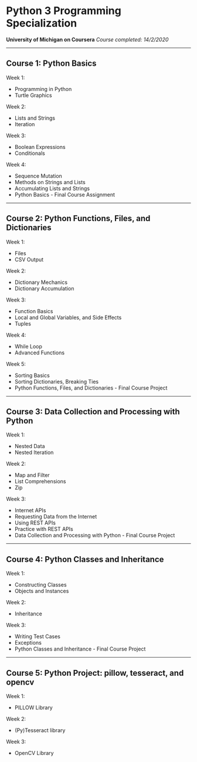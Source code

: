 # Python 3 Programming Specialization
**University of Michigan on Coursera**
*Course completed: 14/2/2020*

---
## Course 1: Python Basics 

Week 1:
- Programming in Python
- Turtle Graphics

Week 2:
- Lists and Strings
- Iteration

Week 3:
- Boolean Expressions
- Conditionals

Week 4:
- Sequence Mutation
- Methods on Strings and Lists
- Accumulating Lists and Strings
- Python Basics - Final Course Assignment

---
## Course 2: Python Functions, Files, and Dictionaries

Week 1:
- Files
- CSV Output

Week 2: 
- Dictionary Mechanics
- Dictionary Accumulation

Week 3:
- Function Basics
- Local and Global Variables, and Side Effects
- Tuples

Week 4:
- While Loop
- Advanced Functions

Week 5:
- Sorting Basics
- Sorting Dictionaries, Breaking Ties
- Python Functions, Files, and Dictionaries - Final Course Project

---
## Course 3: Data Collection and Processing with Python

Week 1:
- Nested Data
- Nested Iteration

Week 2:
- Map and Filter
- List Comprehensions
- Zip

Week 3:
- Internet APIs
- Requesting Data from the Internet
- Using REST APIs
- Practice with REST APIs
- Data Collection and Processing with Python - Final Course Project

---
## Course 4: Python Classes and Inheritance

Week 1:
- Constructing Classes
- Objects and Instances

Week 2:
- Inheritance

Week 3:
- Writing Test Cases
- Exceptions
- Python Classes and Inheritance - Final Course Project

---
## Course 5: Python Project: pillow, tesseract, and opencv

Week 1:
- PILLOW Library

Week 2:
- (Py)Tesseract library

Week 3:
- OpenCV Library
